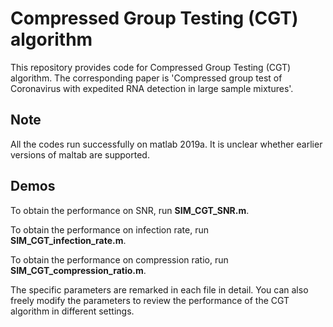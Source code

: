 # Compressed Group Testing (CGT) algorithm

This repository provides code for Compressed Group Testing (CGT) algorithm. The corresponding paper is 'Compressed group test of Coronavirus with expedited RNA detection in large sample mixtures'.

## Note
All the codes run successfully on matlab 2019a. It is unclear whether earlier versions of maltab are supported.

## Demos

To obtain the performance on SNR, run **SIM_CGT_SNR.m**.

To obtain the performance on infection rate, run **SIM_CGT_infection_rate.m**.

To obtain the performance on compression ratio, run **SIM_CGT_compression_ratio.m**.

The specific parameters are remarked in each file in detail. You can also freely modify the parameters to review the performance of the CGT algorithm in different settings.
